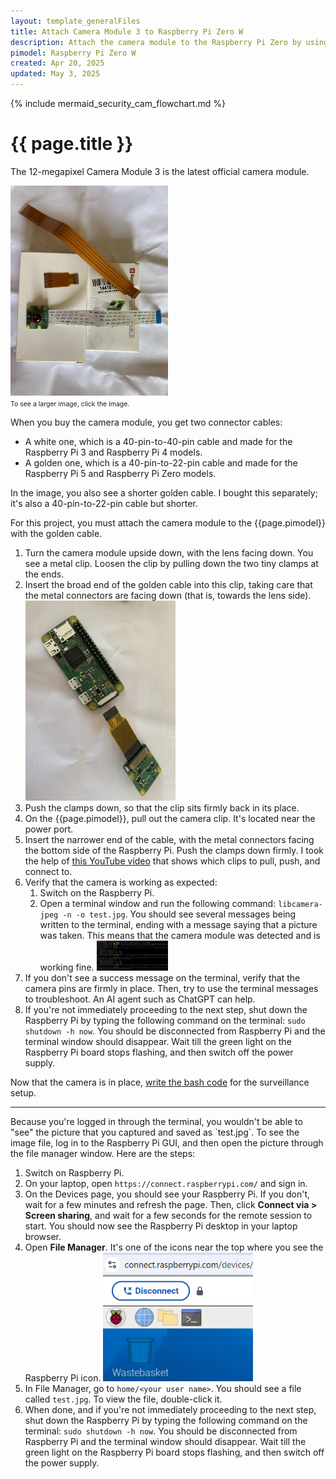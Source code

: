 ```yaml
---
layout: template_generalFiles
title: Attach Camera Module 3 to Raspberry Pi Zero W
description: Attach the camera module to the Raspberry Pi Zero by using the golden cable.
pimodel: Raspberry Pi Zero W
created: Apr 20, 2025
updated: May 3, 2025
---
```


{% include mermaid_security_cam_flowchart.md %}

# {{ page.title }}

The 12-megapixel Camera Module 3 is the latest official camera module. 

<a href = "../images/camera_3_cables.jpeg"><img src = "../images/camera_3_cables.jpeg" width="50%" /></a><br/>
<span style="font-size:75%;">To see a larger image, click the image.</span>

When you buy the camera module, you get two connector cables:
-  A white one, which is a 40-pin-to-40-pin cable and made for the Raspberry Pi 3 and Raspberry Pi 4 models.
-  A golden one, which is a 40-pin-to-22-pin cable and made for the Raspberry Pi 5 and Raspberry Pi Zero models.

In the image, you also see a shorter golden cable. I bought this separately; it's also a 40-pin-to-22-pin cable but shorter.

For this project, you must attach the camera module to the {{page.pimodel}} with the golden cable.
 
1.  Turn the camera module upside down, with the lens facing down. You see a metal clip. Loosen the clip by pulling down the two tiny clamps at the ends.
1.  Insert the broad end of the golden cable into this clip, taking care that the metal connectors are facing down (that is, towards the lens side). <img src = "../images/camera3_1.jpeg" width="50%" />
1.  Push the clamps down, so that the clip sits firmly back in its place.
1.  On the {{page.pimodel}}, pull out the camera clip. It's located near the power port.
1.  Insert the narrower end of the cable, with the metal connectors facing the bottom side of the Raspberry Pi. Push the clamps down firmly. I took the help of [this YouTube video](https://www.youtube.com/watch?v=uWOlf4aECC8) that shows which clips to pull, push, and connect to.
1.  Verify that the camera is working as expected:
    1.  Switch on the Raspberry Pi.
	1.  Open a terminal window and run the following command: `libcamera-jpeg -n -o test.jpg`. You should see several messages being written to the terminal, ending with a message saying that a picture was taken. This means that the camera module was detected and is working fine. <img src = "../images/libcam_test.png" width="25%" />
1.  If you don't see a success message on the terminal, verify that the camera pins are firmly in place. Then, try to use the terminal messages to troubleshoot. An AI agent such as ChatGPT can help.
1.  If you're not immediately proceeding to the next step, shut down the Raspberry Pi by typing the following command on the terminal: `sudo shutdown -h now`. You should be disconnected from Raspberry Pi and the terminal window should disappear.  Wait till the green light on the Raspberry Pi board stops flashing, and then switch off the power supply.

Now that the camera is in place, [write the bash code](bash_security_camera.md) for the surveillance setup.

<hr/>
Because you're logged in through the terminal, you wouldn't be able to "see" the picture that you captured and saved as `test.jpg`. To see the image file, log in to the Raspberry Pi GUI, and then open the picture through the file manager window. Here are the steps:

1.  Switch on Raspberry Pi.
1.  On your laptop, open `https://connect.raspberrypi.com/` and sign in.
1.  On the Devices page, you should see your Raspberry Pi. If you don't, wait for a few minutes and refresh the page.  Then, click **Connect via > Screen sharing**, and wait for a few seconds for the remote session to start. You should now see the Raspberry Pi desktop in your laptop browser.
1.  Open **File Manager**. It's one of the icons near the top where you see the Raspberry Pi icon. <img src = "../images/raspi_gui_menu.png" width="50%" />
1.  In File Manager, go to `home/<your user name>`. You should see a file called `test.jpg`. To view the file, double-click it.
1.  When done, and if you're not immediately proceeding to the next step, shut down the Raspberry Pi by typing the following command on the terminal: `sudo shutdown -h now`. You should be disconnected from Raspberry Pi and the terminal window should disappear.  Wait till the green light on the Raspberry Pi board stops flashing, and then switch off the power supply.

